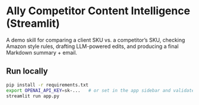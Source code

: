 # Ally Competitor Content Intelligence (Streamlit)

A demo skill for comparing a client SKU vs. a competitor’s SKU, checking Amazon style rules, drafting LLM-powered edits, and producing a final Markdown summary + email.

## Run locally
```bash
pip install -r requirements.txt
export OPENAI_API_KEY=sk-...   # or set in the app sidebar and validate
streamlit run app.py
